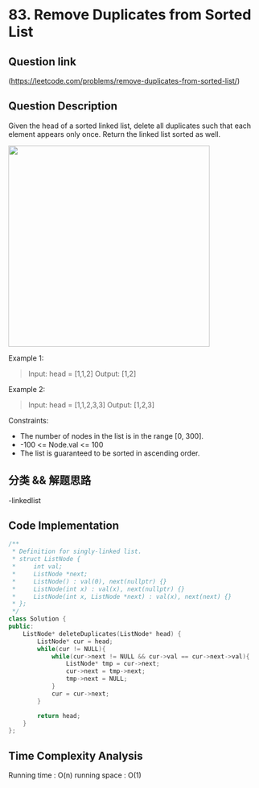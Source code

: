 # 83. Remove Duplicates from Sorted List

## Question link
(https://leetcode.com/problems/remove-duplicates-from-sorted-list/)

## Question Description
Given the head of a sorted linked list, delete all duplicates such that each element appears only once. Return the linked list sorted as well.

<img src="https://assets.leetcode.com/uploads/2021/01/04/list1.jpg" width="400" />

Example 1:
> Input: head = [1,1,2]
> Output: [1,2]

Example 2:
> Input: head = [1,1,2,3,3]
> Output: [1,2,3]

Constraints:
- The number of nodes in the list is in the range [0, 300].
- -100 <= Node.val <= 100
- The list is guaranteed to be sorted in ascending order.

## 分类 && 解题思路
-linkedlist

## Code Implementation
```c++
/**
 * Definition for singly-linked list.
 * struct ListNode {
 *     int val;
 *     ListNode *next;
 *     ListNode() : val(0), next(nullptr) {}
 *     ListNode(int x) : val(x), next(nullptr) {}
 *     ListNode(int x, ListNode *next) : val(x), next(next) {}
 * };
 */
class Solution {
public:
    ListNode* deleteDuplicates(ListNode* head) {
        ListNode* cur = head;
        while(cur != NULL){
            while(cur->next != NULL && cur->val == cur->next->val){
                ListNode* tmp = cur->next;
                cur->next = tmp->next;
                tmp->next = NULL;
            }
            cur = cur->next;
        }

        return head;
    }
};
```

## Time Complexity Analysis
Running time  : O(n)
running space : O(1)